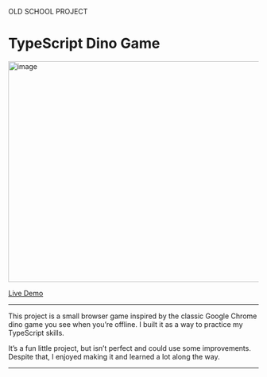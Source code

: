 OLD SCHOOL PROJECT
# TypeScript Dino Game
<img width="712" height="445" alt="image" src="https://github.com/user-attachments/assets/d7097b2b-fd6f-4861-930c-8e1ae3723482" />

[Live Demo](https://tijnr.github.io/typescript-dino-game)

---

This project is a small browser game inspired by the classic Google Chrome dino game you see when you’re offline. I built it as a way to practice my TypeScript skills.

It’s a fun little project, but isn’t perfect and could use some improvements. Despite that, I enjoyed making it and learned a lot along the way.

---
